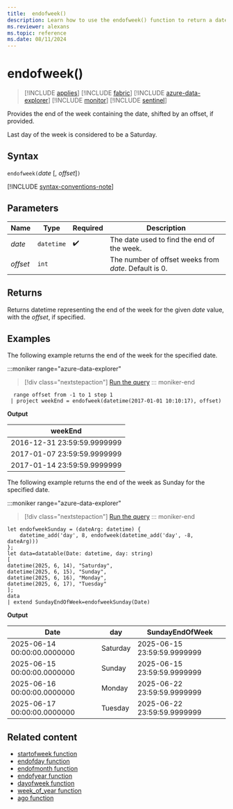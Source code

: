 ```yaml
---
title:  endofweek()
description: Learn how to use the endofweek() function to return a datetime representing the end of the week for the given date value.
ms.reviewer: alexans
ms.topic: reference
ms.date: 08/11/2024
---
```

# endofweek()

> [!INCLUDE [applies](../includes/applies-to-version/applies.md)] [!INCLUDE [fabric](../includes/applies-to-version/fabric.md)] [!INCLUDE [azure-data-explorer](../includes/applies-to-version/azure-data-explorer.md)] [!INCLUDE [monitor](../includes/applies-to-version/monitor.md)] [!INCLUDE [sentinel](../includes/applies-to-version/sentinel.md)]

Provides the end of the week containing the date, shifted by an offset, if provided.

Last day of the week is considered to be a Saturday.

## Syntax

`endofweek(`*date* [, *offset*]`)`

[!INCLUDE [syntax-conventions-note](../includes/syntax-conventions-note.md)]

## Parameters

| Name | Type | Required | Description |
|--|--|--|--|
| *date* | `datetime` |  :heavy_check_mark:| The date used to find the end of the week. |
| *offset* | `int` | | The number of offset weeks from *date*. Default is 0. |

## Returns

Returns datetime representing the end of the week for the given *date* value, with the *offset*, if specified.

## Examples

The following example returns the end of the week for the specified date.

:::moniker range="azure-data-explorer"
> [!div class="nextstepaction"]
> <a href="https://dataexplorer.azure.com/clusters/help/databases/Samples?query=H4sIAAAAAAAAAy3MMQqAMBBE0d5TTKmgkLURBEsPImYiKmYlLth4eA0Ir/nNT1NcCA3hoiEkPdAITCG4jCekwIMz6cbZcJP7GD0GMHoNOUs/GW09WLZOusbJB+L6rKvqf1y9enVBc2YAAAA=" target="_blank">Run the query</a>
::: moniker-end

```kusto
  range offset from -1 to 1 step 1
 | project weekEnd = endofweek(datetime(2017-01-01 10:10:17), offset)  
```

**Output**

|weekEnd|
|---|
|2016-12-31 23:59:59.9999999|
|2017-01-07 23:59:59.9999999|
|2017-01-14 23:59:59.9999999|

The following example returns the end of the week as Sunday for the specified date.

:::moniker range="azure-data-explorer"
> [!div class="nextstepaction"]
> <a href="https://dataexplorer.azure.com/clusters/help/databases/Samples?query=H4sIAAAAAAAAA3XQzwuCMBQH8Pv%2BikcXN1hQ0i8UD0Edo4NBh4hY7CmSKeikpPrfe7NECNth7Mdn7%2FFdigYw03l0Q7yEVaZVDQFwrQwui9gDuzDJFQU8GNBo9yelNXdIOxIWsivB%2B8CQxLeiEIK9fJZSWzpRgZ2MOqfIVwS6fvZB7UFpiiSLBTuw9oK7I3cqYSZhPBESBqEyVUF2IPvItCFNrH4ws2CT%2FwdzC3YVllawo2%2BNAvYEvBtKDZ%2Fi60xvoz3lD34%2Bs4kl3jG4Z9ZmAQAA" target="_blank">Run the query</a>
::: moniker-end

```kusto
let endofweekSunday = (dateArg: datetime) {
    datetime_add('day', 8, endofweek(datetime_add('day', -8, dateArg)))
};
let data=datatable(Date: datetime, day: string)
[
datetime(2025, 6, 14), "Saturday",
datetime(2025, 6, 15), "Sunday",
datetime(2025, 6, 16), "Monday",
datetime(2025, 6, 17), "Tuesday"
];
data 
| extend SundayEndOfWeek=endofweekSunday(Date)
```

**Output**

|Date|day|SundayEndOfWeek|
|---|---|---|
|2025-06-14 00:00:00.0000000|Saturday|2025-06-15 23:59:59.9999999|
|2025-06-15 00:00:00.0000000|Sunday|2025-06-15 23:59:59.9999999|
|2025-06-16 00:00:00.0000000|Monday|2025-06-22 23:59:59.9999999|
|2025-06-17 00:00:00.0000000|Tuesday|2025-06-22 23:59:59.9999999|

## Related content

* [startofweek function](./startofweek-function.md)
* [endofday function](./endofday-function.md)
* [endofmonth function](./endofmonth-function.md)
* [endofyear function](./endofyear-function.md)
* [dayofweek function](./day-of-week-function.md)
* [week_of_year function](./week-of-year-function.md)
* [ago function](./ago-function.md)